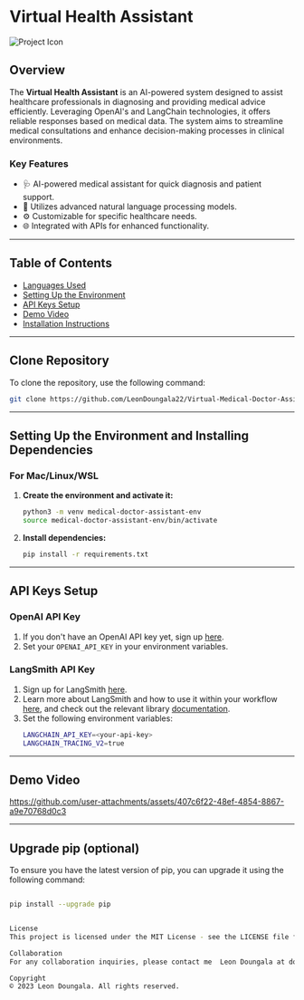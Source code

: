 # Virtual Health Assistant

![Project Icon](https://github.com/LeonDoungala22/Virtual-Medical-Doctor-Assistant/blob/main/Virtual-Health-Assistant-01-16-2025_05_59_PM.png)

## Overview
The **Virtual Health Assistant** is an AI-powered system designed to assist healthcare professionals in diagnosing and providing medical advice efficiently. Leveraging OpenAI's and LangChain technologies, it offers reliable responses based on medical data. The system aims to streamline medical consultations and enhance decision-making processes in clinical environments.

### Key Features
- 🩺 AI-powered medical assistant for quick diagnosis and patient support.
- 🧠 Utilizes advanced natural language processing models.
- ⚙️ Customizable for specific healthcare needs.
- 🌐 Integrated with APIs for enhanced functionality.

---

## Table of Contents
- [Languages Used](#languages-used)
- [Setting Up the Environment](#setting-up-the-environment)
- [API Keys Setup](#api-keys-setup)
- [Demo Video](#demo-video)
- [Installation Instructions](#installation-instructions)

---

## Clone Repository
To clone the repository, use the following command:
```bash
git clone https://github.com/LeonDoungala22/Virtual-Medical-Doctor-Assistant.git
```

---

## Setting Up the Environment and Installing Dependencies

### For Mac/Linux/WSL

1. **Create the environment and activate it:**
    ```bash
    python3 -m venv medical-doctor-assistant-env
    source medical-doctor-assistant-env/bin/activate
    ```

2. **Install dependencies:**
    ```bash
    pip install -r requirements.txt
    ```

---

## API Keys Setup

### OpenAI API Key
1. If you don't have an OpenAI API key yet, sign up [here](https://openai.com/index/openai-api/).
2. Set your `OPENAI_API_KEY` in your environment variables.

### LangSmith API Key
1. Sign up for LangSmith [here](https://smith.langchain.com/).
2. Learn more about LangSmith and how to use it within your workflow [here](https://www.langchain.com/langsmith), and check out the relevant library [documentation](https://docs.smith.langchain.com/).
3. Set the following environment variables:
    ```bash
    LANGCHAIN_API_KEY=<your-api-key>
    LANGCHAIN_TRACING_V2=true
    ```

---

## Demo Video

https://github.com/user-attachments/assets/407c6f22-48ef-4854-8867-a9e70768d0c3


---

## Upgrade pip (optional)
To ensure you have the latest version of pip, you can upgrade it using the following command:
```bash

pip install --upgrade pip


License
This project is licensed under the MIT License - see the LICENSE file for details.

Collaboration
For any collaboration inquiries, please contact me  Leon Doungala at doungala.leon@gmail.com.

Copyright
© 2023 Leon Doungala. All rights reserved.

